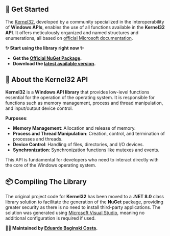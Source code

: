 [url_visualstudio]: https://visualstudio.microsoft.com/
[url_releases]: https://github.com/thirtytwointerops/kernel32/releases
[url_author]: https://github.com/eduardobaginskicosta
[url_dotnet]: https://dotnet.microsoft.com/en-us/download/dotnet-framework
[url_nuget]: https://www.nuget.org/packages/ThirtyTwo.Kernel32/
[url_curl]: https://curl.se/download.html
[url_docs]: https://learn.microsoft.com/en-us/windows/console/console-reference

<!-- ======= -->

## 📘 Get Started

The [Kernel32][url_nuget], developed by a community specialized in the interoperability
of **Windows APIs**, enables the use of all functions available in the **Kernel32 API**.
It offers meticulously organized and named structures and enumerations, all based on
[official Microsoft documentation][url_docs].

**✨ Start using the library right now ✨**

- **Get the [Official NuGet Package][url_nuget].**
- **Download the [latest available version][url_releases].**

<!-- ======= -->

## 📔 About the Kernel32 API

**Kernel32** is a **Windows API library** that provides low-level functions essential for
the operation of the operating system. It is responsible for functions such as memory
management, process and thread manipulation, and input/output device control.

**Purposes**:

- **Memory Management**: Allocation and release of memory.
- **Process and Thread Manipulation**: Creation, control, and termination of processes and threads.
- **Device Control**: Handling of files, directories, and I/O devices.
- **Synchronization**: Synchronization functions like mutexes and events.

This API is fundamental for developers who need to interact directly with the core of the
Windows operating system.

<!-- ======= -->

## 📦 Compiling The Library

The original project code for **Kernel32** has been moved to a **.NET 8.0** class library
solution to facilitate the generation of the **NuGet** package, providing greater
security as there is no need to install third-party applications. The solution was
generated using [Microsoft Visual Studio][url_visualstudio], meaning no additional
configuration is required if used.

<!-- ======= -->

**🧑‍💻 Maintained by [Eduardo Baginski Costa][url_author].**
